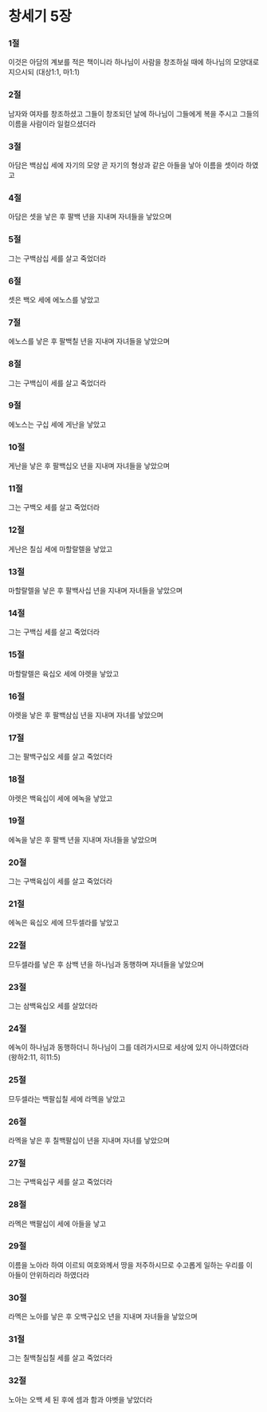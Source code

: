 # 창세기 5장

### 1절
이것은 아담의 계보를 적은 책이니라 하나님이 사람을 창조하실 때에 하나님의 모양대로 지으시되 (대상1:1, 마1:1)

### 2절
남자와 여자를 창조하셨고 그들이 창조되던 날에 하나님이 그들에게 복을 주시고 그들의 이름을 사람이라 일컬으셨더라

### 3절
아담은 백삼십 세에 자기의 모양 곧 자기의 형상과 같은 아들을 낳아 이름을 셋이라 하였고

### 4절
아담은 셋을 낳은 후 팔백 년을 지내며 자녀들을 낳았으며

### 5절
그는 구백삼십 세를 살고 죽었더라

### 6절
셋은 백오 세에 에노스를 낳았고

### 7절
에노스를 낳은 후 팔백칠 년을 지내며 자녀들을 낳았으며

### 8절
그는 구백십이 세를 살고 죽었더라

### 9절
에노스는 구십 세에 게난을 낳았고

### 10절
게난을 낳은 후 팔백십오 년을 지내며 자녀들을 낳았으며

### 11절
그는 구백오 세를 살고 죽었더라

### 12절
게난은 칠십 세에 마할랄렐을 낳았고

### 13절
마할랄렐을 낳은 후 팔백사십 년을 지내며 자녀들을 낳았으며

### 14절
그는 구백십 세를 살고 죽었더라

### 15절
마할랄렐은 육십오 세에 야렛을 낳았고

### 16절
야렛을 낳은 후 팔백삼십 년을 지내며 자녀를 낳았으며

### 17절
그는 팔백구십오 세를 살고 죽었더라

### 18절
야렛은 백육십이 세에 에녹을 낳았고

### 19절
에녹을 낳은 후 팔백 년을 지내며 자녀들을 낳았으며

### 20절
그는 구백육십이 세를 살고 죽었더라

### 21절
에녹은 육십오 세에 므두셀라를 낳았고

### 22절
므두셀라를 낳은 후 삼백 년을 하나님과 동행하며 자녀들을 낳았으며

### 23절
그는 삼백육십오 세를 살았더라

### 24절
에녹이 하나님과 동행하더니 하나님이 그를 데려가시므로 세상에 있지 아니하였더라 (왕하2:11, 히11:5)

### 25절
므두셀라는 백팔십칠 세에 라멕을 낳았고

### 26절
라멕을 낳은 후 칠백팔십이 년을 지내며 자녀를 낳았으며

### 27절
그는 구백육십구 세를 살고 죽었더라

### 28절
라멕은 백팔십이 세에 아들을 낳고

### 29절
이름을 노아라 하여 이르되 여호와께서 땅을 저주하시므로 수고롭게 일하는 우리를 이 아들이 안위하리라 하였더라

### 30절
라멕은 노아를 낳은 후 오백구십오 년을 지내며 자녀들을 낳았으며

### 31절
그는 칠백칠십칠 세를 살고 죽었더라

### 32절
노아는 오백 세 된 후에 셈과 함과 야벳을 낳았더라

